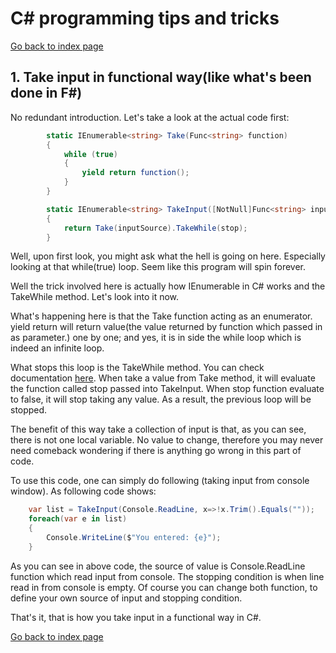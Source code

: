 # C# programming tips and tricks

[Go back to index page](https://rustedwizard.github.io)
## 1. Take input in functional way(like what's been done in F#)

No redundant introduction. Let's take a look at the actual code first:

```csharp
        static IEnumerable<string> Take(Func<string> function)
        {
            while (true)
            {
                yield return function();
            }
        }

        static IEnumerable<string> TakeInput([NotNull]Func<string> inputSource, [NotNull]Func<string, bool> stop)
        {
            return Take(inputSource).TakeWhile(stop);
        }
```

Well, upon first look, you might ask what the hell is going on here. Especially looking at that while(true) loop. Seem like this program will spin forever.

Well the trick involved here is actually how IEnumerable<T> in C# works and the TakeWhile method. Let's look into it now.

What's happening here is that the Take function acting as an enumerator. yield return will return value(the value returned by function which passed in as parameter.) one by one; and yes, it is in side the while loop which is indeed an infinite loop.

What stops this loop is the TakeWhile method. You can check documentation [here](https://docs.microsoft.com/en-us/dotnet/api/system.linq.enumerable.takewhile?view=netcore-3.1). When take a value from Take method, it will evaluate the function called stop passed into TakeInput. When stop function evaluate to false, it will stop taking any value. As a result, the previous loop will be stopped.

The benefit of this way take a collection of input is that, as you can see, there is not one local variable. No value to change, therefore you may never need comeback wondering if there is anything go wrong in this part of code.

To use this code, one can simply do following (taking input from console window). As following code shows:

```csharp
    var list = TakeInput(Console.ReadLine, x=>!x.Trim().Equals(""));
    foreach(var e in list)
    {
        Console.WriteLine($"You entered: {e}");
    }
```

As you can see in above code, the source of value is Console.ReadLine function which read input from console. The stopping condition is when line read in from console is empty. Of course you can change both function, to define your own source of input and stopping condition.

That's it, that is how you take input in a functional way in C#.

[Go back to index page](https://rustedwizard.github.io)